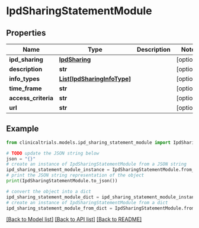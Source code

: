 # IpdSharingStatementModule


## Properties

Name | Type | Description | Notes
------------ | ------------- | ------------- | -------------
**ipd_sharing** | [**IpdSharing**](IpdSharing.md) |  | [optional] 
**description** | **str** |  | [optional] 
**info_types** | [**List[IpdSharingInfoType]**](IpdSharingInfoType.md) |  | [optional] 
**time_frame** | **str** |  | [optional] 
**access_criteria** | **str** |  | [optional] 
**url** | **str** |  | [optional] 

## Example

```python
from clinicaltrials.models.ipd_sharing_statement_module import IpdSharingStatementModule

# TODO update the JSON string below
json = "{}"
# create an instance of IpdSharingStatementModule from a JSON string
ipd_sharing_statement_module_instance = IpdSharingStatementModule.from_json(json)
# print the JSON string representation of the object
print(IpdSharingStatementModule.to_json())

# convert the object into a dict
ipd_sharing_statement_module_dict = ipd_sharing_statement_module_instance.to_dict()
# create an instance of IpdSharingStatementModule from a dict
ipd_sharing_statement_module_from_dict = IpdSharingStatementModule.from_dict(ipd_sharing_statement_module_dict)
```
[[Back to Model list]](../README.md#documentation-for-models) [[Back to API list]](../README.md#documentation-for-api-endpoints) [[Back to README]](../README.md)


